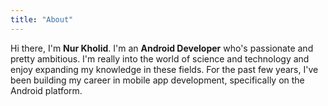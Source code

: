 ```yaml
---
title: "About"
---
```


Hi there, I'm **Nur Kholid**. I'm an **Android Developer** who's passionate and pretty ambitious. I'm really into the world of science and technology and enjoy expanding my knowledge in these fields. For the past few years, I've been building my career in mobile app development, specifically on the Android platform.
